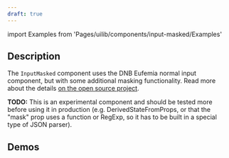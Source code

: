```yaml
---
draft: true
---
```


import Examples from 'Pages/uilib/components/input-masked/Examples'

## Description

The `InputMasked` component uses the DNB Eufemia normal input component, but with some additional masking functionality. Read more about the details [on the open source project](github.com/sanniassin/react-input-mask).

**TODO:** This is an experimental component and should be tested more before using it in production (e.g. DerivedStateFromProps, or that the "mask" prop uses a function or RegExp, so it has to be built in a special type of JSON parser).

## Demos

<Examples />
